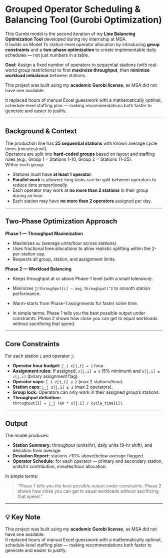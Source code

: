 # Grouped Operator Scheduling & Balancing Tool (Gurobi Optimization)

This Gurobi model is the second iteration of my **Line Balancing Optimization Tool** developed during my internship at MSA.  
It builds on Model 1’s station-level operator allocation by introducing **group constraints** and a **two-phase optimization** to create implementable daily schedules — not just numbers in a table.

**Goal:** Assign a fixed number of operators to sequential stations (with real-world group restrictions) to first **maximize throughput**, then **minimize workload imbalance** between stations.

This project was built using my **academic Gurobi license**, as MSA did not have one available.  

It replaced hours of manual Excel guesswork with a mathematically optimal, schedule-level staffing plan — making recommendations both faster to generate and easier to justify.

---

## Background & Context

The production line has **25 sequential stations** with known average cycle times (minutes/unit).  
Operators are split into **hard-coded groups** based on layout and staffing rules (e.g., Group 1 = Stations 1–10, Group 2 = Stations 11–25).  
Within each group:
- Stations must have **at least 1 operator**.
- **Parallel work** is allowed: long tasks can be split between operators to reduce time proportionally.
- Each operator may work at **no more than 2 stations** in their group during an hour.
- Each station may have **no more than 2 operators** assigned per day.

---

## Two-Phase Optimization Approach

**Phase 1 — Throughput Maximization**
- Maximizes `mu` (average units/hour across stations).
- Uses fractional time allocations to allow realistic splitting within the 2-per-station cap.
- Respects all group, station, and assignment limits.

**Phase 2 — Workload Balancing**
- Keeps throughput at or above Phase-1 level (with a small tolerance).
- Minimizes `∑(throughput[i] – avg_throughput)^2` to smooth station performance.
- Warm-starts from Phase-1 assignments for faster solve time.

- In simple terms: Phase 1 tells you the best possible output under constraints. Phase 2 shows how close you can get to equal workloads without sacrificing that speed.

---

## Core Constraints

For each station `i` and operator `j`:
- **Operator hour budget:** `∑_i x[j,i] = 1` hour.
- **Assignment rules:** If assigned, `x[j,i] ≥ ε` (5% minimum) and `x[j,i] ≤ z[j,i]` (binary assignment flag).
- **Operator caps:** `∑_i z[j,i] ≤ 2` (max 2 stations/hour).
- **Station caps:** `∑_j z[j,i] ≤ 2` (max 2 operators).
- **Group lock:** Operators can only work in their assigned group’s stations.
- **Throughput definition:**  
  `throughput[i] = ∑_j (60 * x[j,i] / cycle_time[i])`.

---

## Output

The model produces:
- **Station Summary:** throughput (units/hr), daily units (9-hr shift), and deviation from average.
- **Deviation Report:** stations >10% above/below average flagged.
- **Operator Schedule:** for each operator — primary and secondary station, units/hr contribution, minutes/hour allocation.

In simple terms:  
> “Phase 1 tells you the best possible output under constraints. Phase 2 shows how close you can get to equal workloads without sacrificing that speed.”

---

## 💡 Key Note

This project was built using my **academic Gurobi license**, as MSA did not have one available.  
It replaced hours of manual Excel guesswork with a mathematically optimal, schedule-level staffing plan — making recommendations both faster to generate and easier to justify.




